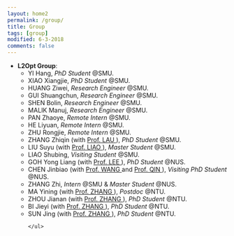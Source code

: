 ```yaml
---
layout: home2
permalink: /group/
title: Group
tags: [group]
modified: 6-3-2018
comments: false
---
```


<ul style="margin-left:0px;">
<!-----
<li>	    
<p>
<b>Guest Editor</b>, <a href="https://www.hindawi.com/journals/mpe/" target="_blank"> Mathematical Problems in Engineering</a>, 2020.
</p>	    
</li>  
-->

<li>	    
<b>L2Opt Group</b>:
	<ul>
	<li> YI Hang, <i>PhD Student</i> @SMU.
	</li>
        <li> XIAO Xiangjie, <i>PhD Student</i> @SMU.
	</li>
	<li> HUANG Ziwei, <i>Research Engineer</i> @SMU.
	</li>
	<li> GUI Shuangchun, <i>Research Engineer</i> @SMU.
	</li>
	<li> SHEN Bolin, <i>Research Engineer</i> @SMU.
	</li>
	<li> MALIK Manuj, <i>Research Engineer</i> @SMU.
	</li>
	<li> PAN Zhaoye, <i>Remote Intern</i> @SMU.
	</li>
	<li> HE Liyuan, <i>Remote Intern</i> @SMU.
	</li>
	<li> ZHU Rongjie, <i>Remote Intern</i> @SMU.
	</li>
	<li> ZHANG Zhiqin (with <a href="http://www.mysmu.edu/faculty/hclau/" target="_blank"> Prof. LAU </a>), <i>PhD Student</i> @SMU.
	</li>
        <li> LIU Suyu (with <a href="https://liziliao.github.io/" target="_blank"> Prof. LIAO </a>), <i>Master Student</i> @SMU.
	</li>
	<li> LIAO Shubing, <i>Visiting Student</i> @SMU.
	</li>
        <li> GOH Yong Liang (with <a href="https://www.comp.nus.edu.sg/~leews/" target="_blank"> Prof. LEE </a>), <i>PhD Student</i> @NUS.
	</li>
	<li> CHEN Jinbiao (with <a href="https://cse.sysu.edu.cn/content/2551" target="_blank"> Prof. WANG </a> and  <a href="https://cde.nus.edu.sg/isem/staff/qin-hanzhang/" target="_blank"> Prof. QIN </a>), <i>Visiting PhD Student</i> @NUS.
	</li>
	<li> ZHANG Zhi, <i>Intern</i> @SMU & <i>Master Student</i> @NUS.
	</li>
      	<li> MA Yining (with <a href="https://personal.ntu.edu.sg/zhangj/" target="_blank"> Prof. ZHANG </a>), <i>Postdoc</i> @NTU.
	</li>
	<li> ZHOU Jianan (with <a href="https://personal.ntu.edu.sg/zhangj/" target="_blank"> Prof. ZHANG </a>), <i>PhD Student</i> @NTU.
	</li>
        <li> BI Jieyi (with <a href="https://personal.ntu.edu.sg/zhangj/" target="_blank"> Prof. ZHANG </a>), <i>PhD Student</i> @NTU.
	</li>
        <li> SUN Jing (with <a href="https://personal.ntu.edu.sg/zhangj/" target="_blank"> Prof. ZHANG </a>), <i>PhD Student</i> @NTU.
	</li>
		
	</ul>
</li>
<br>	
</ul>


